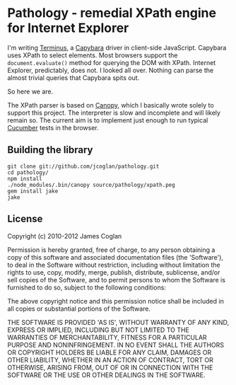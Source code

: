 # Pathology - remedial XPath engine for Internet Explorer

I'm writing [Terminus][1], a [Capybara][2] driver in client-side JavaScript.
Capybara uses XPath to select elements. Most browsers support the
`document.evaluate()` method for querying the DOM with XPath. Internet Explorer,
predictably, does not. I looked all over. Nothing can parse the almost trivial
queries that Capybara spits out.

So here we are.

The XPath parser is based on [Canopy][3], which I basically wrote solely to
support this project. The interpreter is slow and incomplete and will likely
remain so. The current aim is to implement just enough to run typical
[Cucumber][4] tests in the browser.

[1]: http://github.com/jcoglan/terminus
[2]: http://github.com/jnicklas/capybara
[3]: http://canopy.jcoglan.com/
[4]: http://cukes.info/


## Building the library

    git clone git://github.com/jcoglan/pathology.git
    cd pathology/
    npm install
    ./node_modules/.bin/canopy source/pathology/xpath.peg
    gem install jake
    jake


## License

Copyright (c) 2010-2012 James Coglan

Permission is hereby granted, free of charge, to any person obtaining a copy of
this software and associated documentation files (the 'Software'), to deal in
the Software without restriction, including without limitation the rights to use,
copy, modify, merge, publish, distribute, sublicense, and/or sell copies of the
Software, and to permit persons to whom the Software is furnished to do so,
subject to the following conditions:

The above copyright notice and this permission notice shall be included in all
copies or substantial portions of the Software.

THE SOFTWARE IS PROVIDED 'AS IS', WITHOUT WARRANTY OF ANY KIND, EXPRESS OR
IMPLIED, INCLUDING BUT NOT LIMITED TO THE WARRANTIES OF MERCHANTABILITY, FITNESS
FOR A PARTICULAR PURPOSE AND NONINFRINGEMENT. IN NO EVENT SHALL THE AUTHORS OR
COPYRIGHT HOLDERS BE LIABLE FOR ANY CLAIM, DAMAGES OR OTHER LIABILITY, WHETHER
IN AN ACTION OF CONTRACT, TORT OR OTHERWISE, ARISING FROM, OUT OF OR IN
CONNECTION WITH THE SOFTWARE OR THE USE OR OTHER DEALINGS IN THE SOFTWARE.

